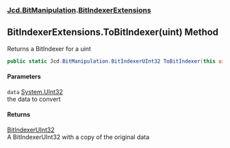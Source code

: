 ### [Jcd.BitManipulation](Jcd_BitManipulation.md 'Jcd.BitManipulation').[BitIndexerExtensions](Jcd_BitManipulation_BitIndexerExtensions.md 'Jcd.BitManipulation.BitIndexerExtensions')
## BitIndexerExtensions.ToBitIndexer(uint) Method
Returns a BitIndexer for a uint  
```csharp
public static Jcd.BitManipulation.BitIndexerUInt32 ToBitIndexer(this uint data);
```
#### Parameters
<a name='Jcd_BitManipulation_BitIndexerExtensions_ToBitIndexer(uint)_data'></a>
`data` [System.UInt32](https://docs.microsoft.com/en-us/dotnet/api/System.UInt32 'System.UInt32')  
the data to convert
  
#### Returns
[BitIndexerUInt32](Jcd_BitManipulation_BitIndexerUInt32.md 'Jcd.BitManipulation.BitIndexerUInt32')  
A BitIndexerUInt32 with a copy of the original data
